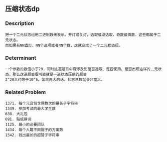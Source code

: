 ## 压缩状态dp

### Description
    把一个二元状态组用二进制数来表示。开灯或关灯，选取或没选取，奇数或偶数，这些都属于二元状态。
    而如果有NN盏灯、NN个选项或者NN个数，这就变成了一个二元状态组。

### Determinant
    一个参数的数值小于20，同时这道题目中有涉及到是否选取、是否使用、是否出现这样的二元状态，那么这道题目很可能就是一道状态压缩的题目
    2^20大约等于10^6，如果再大的话，状态总数就会非常大。
 


### Related Problem
    1371. 每个元音包含偶数次的最长子字符串
    1349. 参加考试的最大学生数
    638. 大礼包
    691. 贴纸拼词
    1125. 最小的必要团队
    1434. 每个人戴不同帽子的方案数
    1542. 找出最长的超赞子字符串